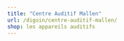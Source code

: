 ```yaml
---
title: "Centre Auditif Mallen"
url: /digoin/centre-auditif-mallen/
shop: les appareils auditifs
---
```

